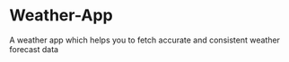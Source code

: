 # Weather-App
A weather app which helps you to fetch accurate and consistent weather forecast data 
